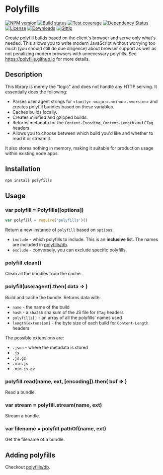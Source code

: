 
# Polyfills

[![NPM version][npm-image]][npm-url]
[![Build status][travis-image]][travis-url]
[![Test coverage][coveralls-image]][coveralls-url]
[![Dependency Status][david-image]][david-url]
[![License][license-image]][license-url]
[![Downloads][downloads-image]][downloads-url]
[![Gittip][gittip-image]][gittip-url]

Create polyfill builds based on the client's browser and serve only what's needed.
This allows you to write modern JavaScript without worrying too much
(you should still do due diligence) about browser support as well as
not penalizing modern browsers with unnecessary polyfills.
See https://polyfills.github.io for more details.

## Description

This library is merely the "logic" and does not handle any HTTP serving.
It essentially does the following:

- Parses user agent strings for `<family> <major>.<minor>.<version>` and creates polyfill bundles based on these variables.
- Caches builds locally.
- Creates minified and gzipped builds.
- Returns metadata for the `Content-Encoding`, `Content-Length` and `ETag` headers.
- Allows you to choose between which build you'd like and whether to read it or stream it.

It also stores nothing in memory, making it suitable for production usage within existing node apps.

## Installation

```bash
npm install polyfills
```

## Usage

### var polyfill = Polyfills([options])

```js
var polyfill = require('polyfills')()
```

Return a new instance of `polyfill` based on `options`.

- `include` - which polyfills to include.
  This is an __inclusive__ list.
  The names are included in [polyfills/db](https://github.com/polyfills/db/blob/master/lib/polyfills.js).
- `exclude` - conversely, you can exclude specific polyfills.

### polyfill.clean()

Clean all the bundles from the cache.

### polyfill(useragent).then( data => )

Build and cache the bundle. Returns data with:

- `name` - the name of the build
- `hash` - a `sha256` sha sum of the JS file for `ETag` headers
- `polyfills[]` - an array of all the polyfills' names used
- `length[extension]` - the byte size of each build for `Content-Length` headers

The possible extensions are:

- `.json` - where the metadata is stored
- `.js`
- `.js.gz`
- `.min.js`
- `.min.js.gz`

### polyfill.read(name, ext, [encoding]).then( buf => )

Read a bundle.

### var stream = polyfill.stream(name, ext)

Stream a bundle.

### var filename = polyfill.pathOf(name, ext)

Get the filename of a bundle.

## Adding polyfills

Checkout [polyfills/db](https://github.com/polyfills/db).

[npm-image]: https://img.shields.io/npm/v/polyfills.svg?style=flat-square
[npm-url]: https://npmjs.org/package/polyfills
[github-tag]: http://img.shields.io/github/tag/polyfills/polyfills.svg?style=flat-square
[github-url]: https://github.com/polyfills/polyfills/tags
[travis-image]: https://img.shields.io/travis/polyfills/polyfills.svg?style=flat-square
[travis-url]: https://travis-ci.org/polyfills/polyfills
[coveralls-image]: https://img.shields.io/coveralls/polyfills/polyfills.svg?style=flat-square
[coveralls-url]: https://coveralls.io/r/polyfills/polyfills?branch=master
[david-image]: http://img.shields.io/david/polyfills/polyfills.svg?style=flat-square
[david-url]: https://david-dm.org/polyfills/polyfills
[license-image]: http://img.shields.io/npm/l/polyfills.svg?style=flat-square
[license-url]: LICENSE
[downloads-image]: http://img.shields.io/npm/dm/polyfills.svg?style=flat-square
[downloads-url]: https://npmjs.org/package/polyfills
[gittip-image]: https://img.shields.io/gittip/jonathanong.svg?style=flat-square
[gittip-url]: https://www.gittip.com/jonathanong/
